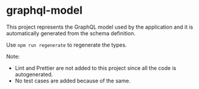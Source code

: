 # graphql-model

This project represents the GraphQL model used by the application and it is automatically generated from the schema definition.

Use `npm run regenerate` to regenerate the types.

Note:
* Lint and Prettier are not added to this project since all the code is autogenerated.
* No test cases are added because of the same.